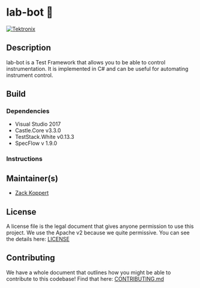 # lab-bot :robot:
[![Tektronix](https://tektronix.github.io/media/TEK-opensource_badge.svg)](https://github.com/tektronix)


## Description
lab-bot is a Test Framework that allows you to be able to control instrumentation. It is implemented in C# and can be useful for automating instrument control.

## Build
### Dependencies
- Visual Studio 2017
- Castle.Core v3.3.0
- TestStack.White v0.13.3
- SpecFlow v 1.9.0

### Instructions

## Maintainer(s)
- [Zack Koppert](github.com/zkoppert)

## License
A license file is the legal document that gives anyone permission to use this project. We use the Apache v2 because we quite permissive. You can see the details here: [LICENSE](LICENSE)

## Contributing
We have a whole document that outlines how you might be able to contribute to this codebase! Find that here: [CONTRIBUTING.md](CONTRIBUTING.md)
